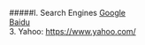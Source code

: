 #####I. Search Engines
[Google](http://www.google.com/ncr)<br />  [Baidu](https://www.baidu.com/)     
3. Yahoo:  https://www.yahoo.com/                   
